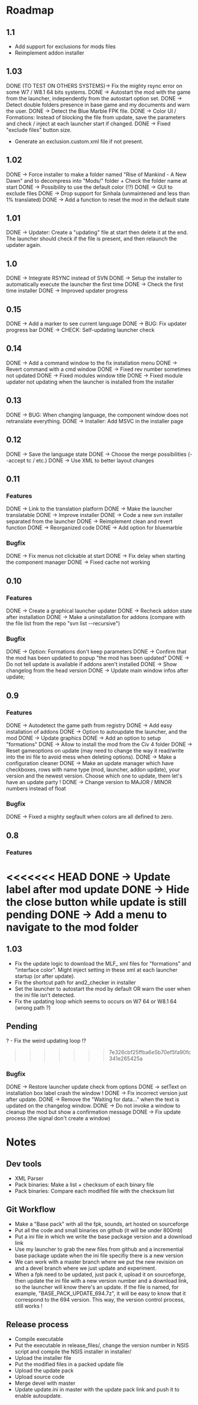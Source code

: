 # Roadmap
## 1.1
- Add support for exclusions for mods files
- Reimplement addon installer

## 1.03
DONE (TO TEST ON OTHERS SYSTEMS)-> Fix the mighty rsync error on some W7 / W8.1 64 bits systems.
DONE -> Autostart the mod with the game from the launcher, independently from the autostart option set.
DONE -> Detect double folders presence in base game and my documents and warn the user.
DONE -> Detect the Blue Marble FPK file.
DONE -> Color UI / Formations: Instead of blocking the file from update, save the parameters and check / inject at each launcher start if changed.
DONE -> Fixed "exclude files" button size.
- Generate an exclusion.custom.xml file if not present.

## 1.02
DONE -> Force installer to make a folder named "Rise of Mankind - A New Dawn" and to decompress into "Mods/" folder + Check the folder name at start
DONE -> Possibility to use the default color (!?)
DONE -> GUI to exclude files
DONE -> Drop support for Sinhala (unmaintened and less than 1% translated)
DONE -> Add a function to reset the mod in the default state

## 1.01
DONE -> Updater: Create a "updating" file at start then delete it at the end. The launcher should check if the file is present, and then relaunch the updater again.

## 1.0
DONE -> Integrate RSYNC instead of SVN
DONE -> Setup the installer to automatically execute the launcher the first time
DONE -> Check the first time installer
DONE -> Improved updater progress

## 0.15
DONE -> Add a marker to see current language
DONE -> BUG: Fix updater progress bar
DONE -> CHECK: Self-updating launcher check

## 0.14
DONE -> Add a command window to the fix installation menu
DONE -> Revert command with a cmd window
DONE -> Fixed rev number sometimes not updated
DONE -> Fixed modules window title
DONE -> Fixed module updater not updating when the launcher is installed from the installer

## 0.13
DONE -> BUG: When changing language, the component window does not retranslate everything.
DONE -> Installer: Add MSVC in the installer page

## 0.12
DONE -> Save the language state
DONE -> Choose the merge possibilities (--accept tc / etc.)
DONE -> Use XML to better layout changes

## 0.11
### Features
DONE -> Link to the translation platform
DONE -> Make the launcher translatable
DONE -> Improve installer
DONE -> Code a new svn installer separated from the launcher
DONE -> Reimplement clean and revert function
DONE -> Reorganized code
DONE -> Add option for bluemarble

### Bugfix
DONE -> Fix menus not clickable at start
DONE -> Fix delay when starting the component manager
DONE -> Fixed cache not working

## 0.10
### Features
DONE -> Create a graphical launcher updater
DONE -> Recheck addon state after installation
DONE -> Make a uninstallation for addons (compare with the file list from the repo "svn list --recursive")


### Bugfix
DONE -> Option: Formations don't keep parameters
DONE -> Confirm that the mod has been updated to popup "the mod has been updated"
DONE -> Do not tell update is available if addons aren't installed
DONE -> Show changelog from the head version
DONE -> Update main window infos after update;

## 0.9
### Features

DONE -> Autodetect the game path from registry
DONE -> Add easy installation of addons
DONE -> Option to autoupdate the launcher, and the mod
DONE -> Update graphics
DONE -> Add an option to setup "formations"
DONE -> Allow to install the mod from the Civ 4 folder
DONE -> Reset gameoptions on update (may need to change the way it read/write into the ini file to avoid mess when deleting options).
DONE -> Make a configuration cleaner
DONE -> Make an update manager which have checkboxes, rows with name type (mod, launcher, addon update), your version and the newest version. Choose which one to update, them let's have an update party !
DONE -> Change version to MAJOR / MINOR numbers instead of float

### Bugfix
DONE -> Fixed a mighty segfault when colors are all defined to zero.

## 0.8
### Features

<<<<<<< HEAD
DONE -> Update label after mod update
DONE -> Hide the close button while update is still pending
DONE -> Add a menu to navigate to the mod folder
=======
## 1.03
- Fix the update logic to download the MLF_ xml files for "formations" and "interface color". Might inject setting in these xml at each launcher startup (or after update).
- Fix the shortcut path for and2_checker in installer
- Set the launcher to autostart the mod by default OR warn the user when the ini file isn't detected.
- Fix the updating loop which seems to occurs on W7 64 or W8.1 64 (wrong path ?)

## Pending
? - Fix the weird updating loop !?
>>>>>>> 7e326cbf25ffba6e5b70ef5fa90fc341e265425a

### Bugfix

DONE -> Restore launcher update check from options
DONE -> setText on installation box label crash the window !
DONE -> Fix incorrect version just after update.
DONE -> Remove the "Waiting for data..." when the text is updated on the changelog window.
DONE -> Do not invoke a window to cleanup the mod but show a confirmation message
DONE -> Fix update process (the signal don't create a window)

# Notes
## Dev tools
- XML Parser
- Pack binaries: Make a list + checksum of each binary file
- Pack binaries: Compare each modified file with the checksum list

## Git Workflow
- Make a "Base pack" with all the fpk, sounds, art hosted on sourceforge
- Put all the code and small binaries on github (it will be under 800mb)
- Put a ini file in which we write the base package version and a download link
- Use my launcher to grab the new files from github and a incremential base package update when the ini file specifiy there is a new version
- We can work with a master branch where we put the new revision on and a devel branch where we just update and experiment.
- When a fpk need to be updated, just pack it, upload it on sourceforge, then update the ini file with a new version number and a download link, so the launcher will know there's an update. If the file is named, for example, "BASE_PACK_UPDATE_694.7z", it will be easy to know that it correspond to the 694 version. This way, the version control process, still works !

## Release process
- Compile executable
- Put the executable in release_files/, change the version number in NSIS script and compile the NSIS installer in installer/
- Upload the installer file
- Put the modified files in a packed update file
- Upload the update pack
- Upload source code
- Merge devel with master
- Update update.ini in master with the update pack link and push it to enable autoupdate.
